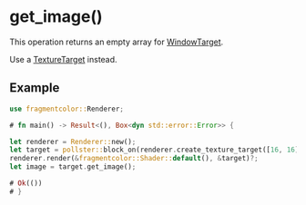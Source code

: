 # get_image()

This operation returns an empty array for [WindowTarget](https://fragmentcolor.org/api/targets/windowtarget).

Use a [TextureTarget](https://fragmentcolor.org/api/targets/texturetarget) instead.

## Example

```rust
use fragmentcolor::Renderer;

# fn main() -> Result<(), Box<dyn std::error::Error>> {

let renderer = Renderer::new();
let target = pollster::block_on(renderer.create_texture_target([16, 16]))?;
renderer.render(&fragmentcolor::Shader::default(), &target)?;
let image = target.get_image();

# Ok(())
# }
```
